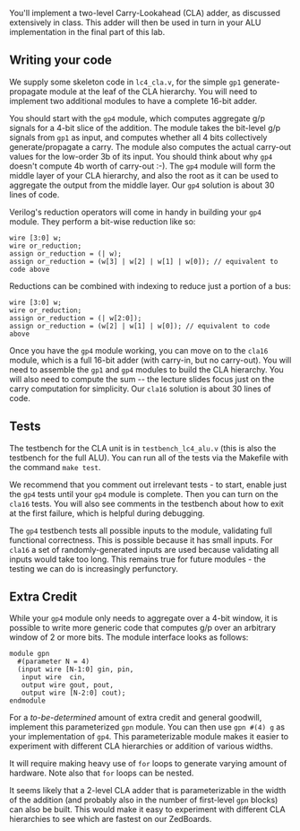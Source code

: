You'll implement a two-level Carry-Lookahead (CLA) adder, as discussed
extensively in class. This adder will then be used in turn in your ALU
implementation in the final part of this lab.

## Writing your code

We supply some skeleton code in `lc4_cla.v`, for the simple `gp1`
generate-propagate module at the leaf of the CLA hierarchy. You will need to
implement two additional modules to have a complete 16-bit adder. 

You should start with the `gp4` module, which computes aggregate g/p signals for
a 4-bit slice of the addition. The module takes the bit-level g/p signals from
`gp1` as input, and computes whether all 4 bits collectively generate/propagate
a carry. The module also computes the actual carry-out values for the low-order
3b of its input. You should think about why `gp4` doesn't compute 4b worth of
carry-out :-). The `gp4` module will form the middle layer of your CLA
hierarchy, and also the root as it can be used to aggregate the output from the
middle layer. Our `gp4` solution is about 30 lines of code.

Verilog's reduction operators will come in handy in building your `gp4`
module. They perform a bit-wise reduction like so:
```
wire [3:0] w;
wire or_reduction;
assign or_reduction = (| w);
assign or_reduction = (w[3] | w[2] | w[1] | w[0]); // equivalent to code above
```
Reductions can be combined with indexing to reduce just a portion of a bus:
```
wire [3:0] w;
wire or_reduction;
assign or_reduction = (| w[2:0]);
assign or_reduction = (w[2] | w[1] | w[0]); // equivalent to code above
```

Once you have the `gp4` module working, you can move on to the `cla16` module,
which is a full 16-bit adder (with carry-in, but no carry-out). You will need to
assemble the `gp1` and `gp4` modules to build the CLA hierarchy. You will also
need to compute the sum -- the lecture slides focus just on the carry
computation for simplicity. Our `cla16` solution is about 30 lines of code.

## Tests

The testbench for the CLA unit is in `testbench_lc4_alu.v` (this is also the
testbench for the full ALU). You can run all of the tests via the Makefile with
the command `make test`.

We recommend that you comment out irrelevant tests - to start, enable just the
`gp4` tests until your `gp4` module is complete. Then you can turn on the
`cla16` tests. You will also see comments in the testbench about how to exit at
the first failure, which is helpful during debugging.

The `gp4` testbench tests all possible inputs to the module, validating full
functional correctness. This is possible because it has small inputs. For
`cla16` a set of randomly-generated inputs are used because validating all
inputs would take too long. This remains true for future modules - the testing
we can do is increasingly perfunctory.

## Extra Credit

While your `gp4` module only needs to aggregate over a 4-bit window, it is
possible to write more generic code that computes g/p over an arbitrary window
of 2 or more bits. The module interface looks as follows:
```
module gpn
  #(parameter N = 4)
  (input wire [N-1:0] gin, pin,
   input wire  cin,
   output wire gout, pout,
   output wire [N-2:0] cout);
endmodule
```

For a *to-be-determined* amount of extra credit and general goodwill, implement
this parameterized `gpn` module. You can then use `gpn #(4) g` as your
implementation of `gp4`. This parameterizable module makes it easier to
experiment with different CLA hierarchies or addition of various widths.

It will require making heavy use of `for` loops to generate varying amount of
hardware. Note also that `for` loops can be nested. 

It seems likely that a 2-level CLA adder that is parameterizable in the width of
the addition (and probably also in the number of first-level `gpn` blocks) can
also be built. This would make it easy to experiment with different CLA
hierarchies to see which are fastest on our ZedBoards.



